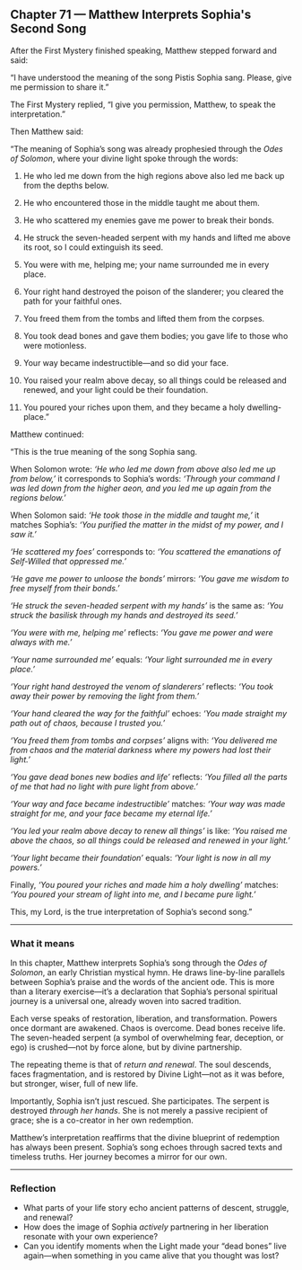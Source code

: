 ## Chapter 71 — Matthew Interprets Sophia's Second Song

After the First Mystery finished speaking, Matthew stepped forward and said:

“I have understood the meaning of the song Pistis Sophia sang. Please, give me permission to share it.”

The First Mystery replied, “I give you permission, Matthew, to speak the interpretation.”

Then Matthew said:

“The meaning of Sophia’s song was already prophesied through the *Odes of Solomon*, where your divine light spoke through the words:

1. He who led me down from the high regions above also led me back up from the depths below.

2. He who encountered those in the middle taught me about them.

3. He who scattered my enemies gave me power to break their bonds.

4. He struck the seven-headed serpent with my hands and lifted me above its root, so I could extinguish its seed.

5. You were with me, helping me; your name surrounded me in every place.

6. Your right hand destroyed the poison of the slanderer; you cleared the path for your faithful ones.

7. You freed them from the tombs and lifted them from the corpses.

8. You took dead bones and gave them bodies; you gave life to those who were motionless.

9. Your way became indestructible—and so did your face.

10. You raised your realm above decay, so all things could be released and renewed, and your light could be their foundation.

11. You poured your riches upon them, and they became a holy dwelling-place.”

Matthew continued:

“This is the true meaning of the song Sophia sang.

When Solomon wrote: *‘He who led me down from above also led me up from below,’* it corresponds to Sophia’s words: *‘Through your command I was led down from the higher aeon, and you led me up again from the regions below.’*

When Solomon said: *‘He took those in the middle and taught me,’* it matches Sophia’s: *‘You purified the matter in the midst of my power, and I saw it.’*

*‘He scattered my foes’* corresponds to: *‘You scattered the emanations of Self-Willed that oppressed me.’*

*‘He gave me power to unloose the bonds’* mirrors: *‘You gave me wisdom to free myself from their bonds.’*

*‘He struck the seven-headed serpent with my hands’* is the same as: *‘You struck the basilisk through my hands and destroyed its seed.’*

*‘You were with me, helping me’* reflects: *‘You gave me power and were always with me.’*

*‘Your name surrounded me’* equals: *‘Your light surrounded me in every place.’*

*‘Your right hand destroyed the venom of slanderers’* reflects: *‘You took away their power by removing the light from them.’*

*‘Your hand cleared the way for the faithful’* echoes: *‘You made straight my path out of chaos, because I trusted you.’*

*‘You freed them from tombs and corpses’* aligns with: *‘You delivered me from chaos and the material darkness where my powers had lost their light.’*

*‘You gave dead bones new bodies and life’* reflects: *‘You filled all the parts of me that had no light with pure light from above.’*

*‘Your way and face became indestructible’* matches: *‘Your way was made straight for me, and your face became my eternal life.’*

*‘You led your realm above decay to renew all things’* is like: *‘You raised me above the chaos, so all things could be released and renewed in your light.’*

*‘Your light became their foundation’* equals: *‘Your light is now in all my powers.’*

Finally, *‘You poured your riches and made him a holy dwelling’* matches: *‘You poured your stream of light into me, and I became pure light.’*

This, my Lord, is the true interpretation of Sophia’s second song.”

---

### What it means

In this chapter, Matthew interprets Sophia’s song through the *Odes of Solomon*, an early Christian mystical hymn. He draws line-by-line parallels between Sophia’s praise and the words of the ancient ode. This is more than a literary exercise—it’s a declaration that Sophia’s personal spiritual journey is a universal one, already woven into sacred tradition.

Each verse speaks of restoration, liberation, and transformation. Powers once dormant are awakened. Chaos is overcome. Dead bones receive life. The seven-headed serpent (a symbol of overwhelming fear, deception, or ego) is crushed—not by force alone, but by divine partnership.

The repeating theme is that of *return and renewal*. The soul descends, faces fragmentation, and is restored by Divine Light—not as it was before, but stronger, wiser, full of new life.

Importantly, Sophia isn’t just rescued. She participates. The serpent is destroyed *through her hands*. She is not merely a passive recipient of grace; she is a co-creator in her own redemption.

Matthew’s interpretation reaffirms that the divine blueprint of redemption has always been present. Sophia’s song echoes through sacred texts and timeless truths. Her journey becomes a mirror for our own.

---

### Reflection

* What parts of your life story echo ancient patterns of descent, struggle, and renewal?
* How does the image of Sophia *actively* partnering in her liberation resonate with your own experience?
* Can you identify moments when the Light made your “dead bones” live again—when something in you came alive that you thought was lost?
